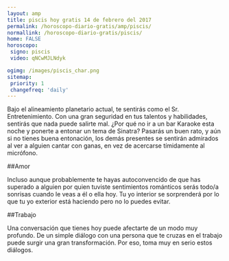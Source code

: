 ```yaml
---
layout: amp
title: piscis hoy gratis 14 de febrero del 2017 
permalink: /horoscopo-diario-gratis/amp/piscis/
normallink: /horoscopo-diario-gratis/piscis/
home: FALSE
horoscopo:
 signo: piscis
 video: qNCwMJLNdyk

ogimg: /images/piscis_char.png
sitemap:
 priority: 1
 changefreq: 'daily'
---
```



Bajo el alineamiento planetario actual, te sentirás como el Sr. Entretenimiento. Con una gran seguridad en tus talentos y habilidades, sentirás que nada puede salirte mal. ¿Por qué no ir a un bar Karaoke esta noche y ponerte a entonar un tema de Sinatra? Pasarás un buen rato, y aún si no tienes buena entonación, los demás presentes se sentirán admirados al ver a alguien cantar con ganas, en vez de acercarse tímidamente al micrófono.

##Amor

Incluso aunque probablemente te hayas autoconvencido de que has superado a alguien por quien tuviste sentimientos románticos serás todo/a sonrisas cuando le veas a él o ella hoy. Tu yo interior se sorprenderá por lo que tu yo exterior está haciendo pero no lo puedes evitar.

##Trabajo

Una conversación que tienes hoy puede afectarte de un modo muy profundo. De un simple diálogo con una persona que te cruzas en el trabajo puede surgir una gran transformación. Por eso, toma muy en serio estos diálogos.